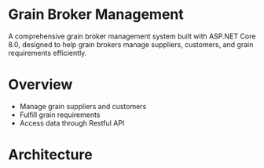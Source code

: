 # Grain Broker Management
A comprehensive grain broker management system built with ASP.NET Core 8.0, designed to help grain brokers manage suppliers, customers, and grain requirements efficiently.

# Overview
* Manage grain suppliers and customers
* Fulfill grain requirements
* Access data through Restful API

# Architecture
